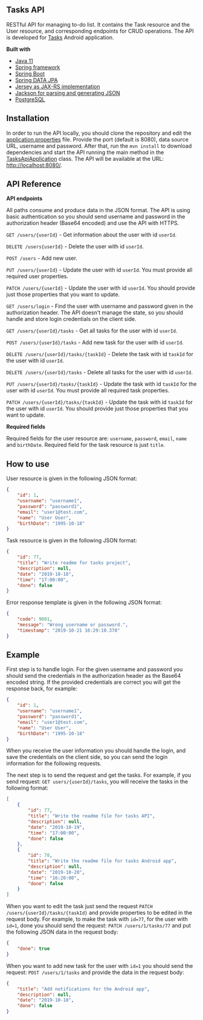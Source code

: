 ## Tasks API
RESTful API for managing to-do list. It contains the Task resource and the User resource, and corresponding endpoints for CRUD operations. The API is developed for [Tasks](https://github.com/milos-rankovic/tasks-android) Android application.

<b>Built with</b>
- [Java 11](https://adoptopenjdk.net/?variant=openjdk11&jvmVariant=hotspot)
- [Spring framework](https://spring.io/projects/spring-framework)
- [Spring Boot](https://spring.io/projects/spring-boot)
- [Spring DATA JPA](https://spring.io/projects/spring-data-jpa)
- [Jersey as JAX-RS implementation](https://eclipse-ee4j.github.io/jersey/)
- [Jackson for parsing and generating JSON](https://github.com/FasterXML/jackson)
- [PostgreSQL](https://www.postgresql.org/)

## Installation
In order to run the API locally, you should clone the repository and edit the [application.properties](src/main/resources/application.properties) file. Provide the port (default is 8080), data source URL, username and password. After that, run the `mvn install` to download dependencies and start the API running the main method in the [TasksApiApplication](src/main/java/rs/rnk/tasks/rest/TasksApiApplication.java) class. The API will be available at the URL: [http://localhost:8080/](http://localhost:8080/).

## API Reference

**API endpoints**

All paths consume and produce data in the JSON format. The API is using basic authentication so you should send username and password in the authorization header (Base64 encoded) and use the API with HTTPS.

`GET /users/{userId}` - Get information about the user with id `userId`.

`DELETE /users{userId}` - Delete the user with id `userId`.

`POST /users` - Add new user.

`PUT /users/{userId}` - Update the user with id `userId`. You must provide all required user properties.

`PATCH /users/{userId}` - Update the user with id `userId`. You should provide just those properties that you want to update.

`GET /users/login` - Find the user with username and password given in the authorization header. The API doesn't manage the state, so you should handle and store login credentials on the client side.

`GET /users/{userId}/tasks` - Get all tasks for the user with id `userId`.

`POST /users/{userId}/tasks` - Add new task for the user with id `userId`.

`DELETE /users/{userId}/tasks/{taskId}` - Delete the task with id `taskId` for the user with id `userId`.

`DELETE /users/{userId}/tasks` - Delete all tasks for the user with id `userId`.

`PUT /users/{userId}/tasks/{taskId}` - Update the task with id `taskId` for the user with id `userId`. You must provide all required task properties.

`PATCH /users/{userId}/tasks/{taskId}` - Update the task with id `taskId` for the user with id `userId`. You should provide just those properties that you want to update.

**Required fields**

Required fields for the user resource are: `username`, `password`, `email`, `name` and `birthDate`. Required field for the task resource is just `title`.

## How to use

User resource is given in the following JSON format:

```json
{
    "id": 1,
    "username": "username1",
    "password": "password1",
    "email": "user1@test.com",
    "name": "User User",
    "birthDate": "1995-10-18"
}
```

Task resource is given in the following JSON format:

```json
{
    "id": 77,
    "title": "Write readme for tasks project",
    "description": null,
    "date": "2019-10-18",
    "time": "17:00:00",
    "done": false
}
```

Error response template is given in the following JSON format:

```json
{
    "code": 9001,
    "message": "Wrong username or password.",
    "timestamp": "2019-10-21 16:29:10.378"
}
```

## Example

First step is to handle login. For the given username and password you should send the credentials in the authorization header as the Base64 encoded string. If the provided credentials are correct you will get the response back, for example:



```json
{
    "id": 1,
    "username": "username1",
    "password": "password1",
    "email": "user1@test.com",
    "name": "User User",
    "birthDate": "1995-10-18"
}
```

When you receive the user information you should handle the login, and save the credentials on the client side, so you can send the login information for the following requests.

The next step is to send the request and get the tasks. For example, if you send request: `GET users/{userId}/tasks`, you will receive the tasks in the following format:



```json
[
    {
        "id": 77,
        "title": "Write the readme file for tasks API",
        "description": null,
        "date": "2019-10-19",
        "time": "17:00:00",
        "done": false
    },
    {
        "id": 78,
        "title": "Write the readme file for tasks Android app",
        "description": null,
        "date": "2019-10-20",
        "time": "16:20:00",
        "done": false
    }
]
```

When you want to edit the task just send the request `PATCH /users/{userId}/tasks/{taskId}` and provide properties to be edited in the request body. For example, to make the task with `id=77`, for the user with `id=1`, done you should send the request: `PATCH /users/1/tasks/77` and put the following JSON data in the request body:

```json
{
	"done": true
}
```

When you want to add new task for the user with `id=1` you should send the request: `POST /users/1/tasks` and provide the data in the request body:

```json
{
    "title": "Add notifications for the Android app",
    "description": null,
    "date": "2019-10-18",
    "done": false
}
```
